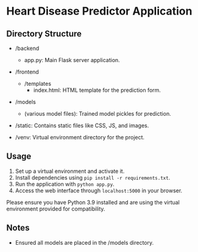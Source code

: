 # Heart Disease Predictor Application

## Directory Structure

- /backend
  - app.py: Main Flask server application.

- /frontend
  - /templates
    - index.html: HTML template for the prediction form.

- /models
  - (various model files): Trained model pickles for prediction.

- /static: Contains static files like CSS, JS, and images.

- /venv: Virtual environment directory for the project.

## Usage

1. Set up a virtual environment and activate it.
2. Install dependencies using `pip install -r requirements.txt`.
3. Run the application with `python app.py`.
4. Access the web interface through `localhost:5000` in your browser.

Please ensure you have Python 3.9 installed and are using the virtual environment provided for compatibility.

## Notes

- Ensured all models are placed in the /models directory.
